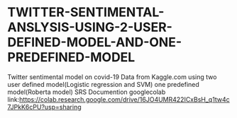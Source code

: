 # TWITTER-SENTIMENTAL-ANSLYSIS-USING-2-USER-DEFINED-MODEL-AND-ONE-PREDEFINED-MODEL
Twitter sentimental model on covid-19 
Data from Kaggle.com 
using two user defined model(Logistic regression and SVM)
one predefined model(Roberta model)
SRS Documention
googlecolab link:https://colab.research.google.com/drive/16JO4UMR422ICxBsH_q1tw4c7JPkK6cPU?usp=sharing

